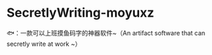 # SecretlyWriting-moyuxz
🐟：一款可以上班摸鱼码字的神器软件~（An artifact software that can secretly write at work ~）
